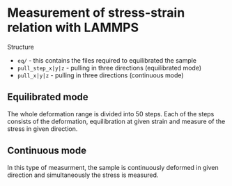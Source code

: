 Measurement of stress-strain relation with LAMMPS
==================================================

Structure 

 - `eq/` - this contains the files required to equilibrated the sample
 - `pull_step_x|y|z` - pulling in three directions (equilibrated mode)
 - `pull_x|y|z` - pulling in three directions (continuous mode)


Equilibrated mode
-------------------

The whole deformation range is divided into 50 steps. Each of the steps consists of the deformation, equilibration at given strain and measure of the stress in given direction.

Continuous mode
------------------

In this type of measurment, the sample is continuously deformed in given direction and simultaneously the stress is measured.

